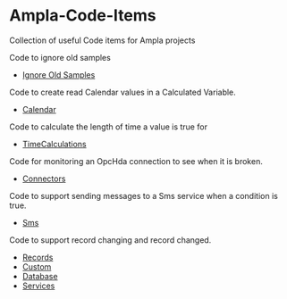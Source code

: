# Ampla-Code-Items #

Collection of useful Code items for Ampla projects

Code to ignore old samples

* [Ignore Old Samples](/Ignore%20Old%20Samples)

Code to create read Calendar values in a Calculated Variable.

* [Calendar](/Calendar)

Code to calculate the length of time a value is true for

* [TimeCalculations](/TimeCalculations)

Code for monitoring an OpcHda connection to see when it is broken.

* [Connectors](/Connectors)

Code to support sending messages to a Sms service when a condition is true.

* [Sms](/Sms)

Code to support record changing and record changed.

* [Records](/Records)
* [Custom](/Custom)
* [Database](/Database)
* [Services](/Services)
